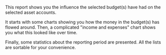 This report shows you the influence the selected budget(s) have had on the selected asset accounts.

It starts with some charts showing you how the money in the budget(s) has flowed around. Then, a complicated "income and expenses" chart shows you what this looked like over time.

Finally, some statistics about the reporting period are presented. All the lists are sortable for your convenience.

